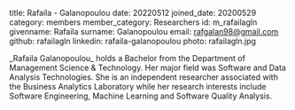 title: Rafaila - Galanopoulou
date: 20220512
joined_date: 20200529
category: members
member_category: Researchers
id: m_rafailagln
givenname: Rafaila
surname: Galanopoulou
email: rafgalan98@gmail.com
github: rafailagln
linkedin: rafaila-galanopoulou
photo: rafailagln.jpg
<p>
_Rafaila Galanopoulou_ holds a Bachelor from the Department of Management Science & Technology. Her major field was Software and Data Analysis Technologies. She is an independent researcher associated with the Business Analytics Laboratory while her research interests include Software Engineering, Machine Learning and Software Quality Analysis.
</p>
